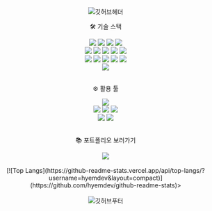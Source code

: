<div align="center">
  <img src="https://capsule-render.vercel.app/api?type=waving&color=f28900&height=200&section=header&text=HyemDev's%20Github&fontSize=60&fontColor=fff" alt="깃허브헤더" />



<div>
  <p> 🛠 기술 스택 </p>
  <img src="https://img.shields.io/badge/JavaScript-F7DF1E?style=flat&logo=javascript&logoColor=fff"/>
  <img src="https://img.shields.io/badge/TypeScript-3178C6?style=flat&logo=typescript&logoColor=fff"/>
  <img src="https://img.shields.io/badge/HTML5-E34F26?style=flat&logo=html5&logoColor=fff"/>
  <img src="https://img.shields.io/badge/CSS3-1572B6?style=flat&logo=css3&logoColor=fff"/>
  <br/>
  <img src="https://img.shields.io/badge/React-61DAFB?style=flat&logo=react&logoColor=fff"/>
  <img src="https://img.shields.io/badge/Redux-764ABC?style=flat&logo=redux&logoColor=fff"/>
  <img src="https://img.shields.io/badge/Redux with Persistent-764ABC?style=flat&logo=redux&logoColor=fff"/>
  <img src="https://img.shields.io/badge/Recoil-3578E5?style=flat&logo=recoil&logoColor=fff"/>
  <img src="https://img.shields.io/badge/styledcomponents-DB7093?style=flat&logo=styledcomponents&logoColor=fff"/>  
  <br/>
  <img src="https://img.shields.io/badge/Swiper-528DD7?style=flat&logo=swiper&logoColor=fff"/>
  <img src="https://img.shields.io/badge/Prettier-F7B93E?style=flat&logo=prettier&logoColor=fff"/>
  <img src="https://img.shields.io/badge/Axios-5A29E4?style=flat&logo=axios&logoColor=fff"/>
  <img src="https://img.shields.io/badge/AntDesign-0170FE?style=flat&logo=antdesign&logoColor=fff"/>
  <img src="https://img.shields.io/badge/FontAwesome-528DD7?style=flat&logo=fontawesome&logoColor=fff"/>
  <br/>
  <img src="https://img.shields.io/badge/Figma-F24E1E?style=flat&logo=figma&logoColor=fff"/>
</div>
  <br/>
<div>
  <p> ⚙ 활용 툴 </p>
  <img src="https://img.shields.io/badge/Visual Studio Code-007ACC?style=flat&logo=visualstudiocode&logoColor=fff"/>
  <br/>
  <img src="https://img.shields.io/badge/Git-F05032?style=flat&logo=git&logoColor=fff"/>
  <img src="https://img.shields.io/badge/GitHub-181717?style=flat&logo=github&logoColor=fff"/>  
  <img src="https://img.shields.io/badge/Sourcetree-0052CC?style=flat&logo=sourcetree&logoColor=fff"/>
  <br/>
  <img src="https://img.shields.io/badge/Slack-4A154B?style=flat&logo=slack&logoColor=fff"/>
  <img src="https://img.shields.io/badge/Notion-fff?style=flat&logo=Notion&logoColor=000"/>
</div>
  <br/>
<div> 
  <p>📚 포트폴리오 보러가기</p>
  <a href="https://www.notion.so/hyemdev/5025b165ca1f438285586a6a1926362f"><img src="https://img.shields.io/badge/Notion-fff?style=flat&logo=Notion&logoColor=dce30e"/></a>
</div>
  <br/>
	[![Top Langs](https://github-readme-stats.vercel.app/api/top-langs/?username=hyemdev&layout=compact)](https://github.com/hyemdev/github-readme-stats)><br>  <br/>
  <img src="https://capsule-render.vercel.app/api?type=waving&color=f28900&height=100&section=footer" alt="깃허브푸터" />  
</div>
